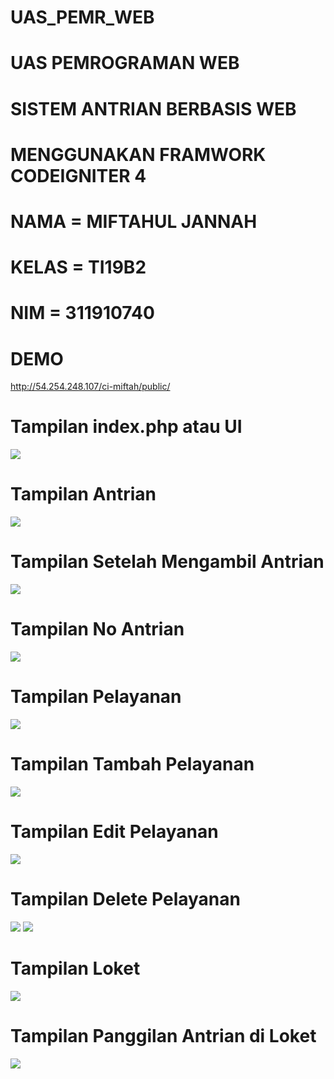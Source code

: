 # UAS_PEMR_WEB
# UAS PEMROGRAMAN WEB
# SISTEM ANTRIAN BERBASIS WEB 
# MENGGUNAKAN FRAMWORK CODEIGNITER 4
# NAMA = MIFTAHUL JANNAH
# KELAS = TI19B2
# NIM = 311910740


# DEMO
http://54.254.248.107/ci-miftah/public/

# Tampilan index.php atau UI
<img src="1.jpeg" img>



# Tampilan Antrian
<img src="2.jpeg" img>

# Tampilan Setelah Mengambil Antrian
<img src="3.jpeg" img>

# Tampilan No Antrian
<img src="11.jpeg" img>

# Tampilan Pelayanan
<img src="4.jpeg" img>

# Tampilan Tambah Pelayanan
<img src="5.jpeg" img>

# Tampilan Edit Pelayanan
<img src="6.jpeg" img>

# Tampilan Delete Pelayanan
<img src="7.jpeg" img>
<img src="8.jpeg" img>

# Tampilan Loket
<img src="9.jpeg" img>

# Tampilan Panggilan Antrian di Loket
<img src="10.jpeg" img>
